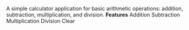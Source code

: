 A simple calculator application for basic arithmetic operations: addition, subtraction, multiplication, and division.
**Features**
Addition
Subtraction
Multiplication
Division
Clear
